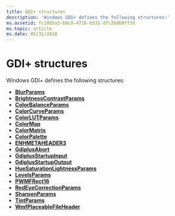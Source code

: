 ```yaml
---
title: GDI+ structures
description: 'Windows GDI+ defines the following structures:'
ms.assetid: fc18b5a3-b9c8-4726-b331-dfc2b8b9ff3d
ms.topic: article
ms.date: 05/31/2018
---
```


# GDI+ structures

Windows GDI+ defines the following structures:

-   [**BlurParams**](/windows/desktop/api/Gdipluseffects/ns-gdipluseffects-blurparams)
-   [**BrightnessContrastParams**](/windows/desktop/api/Gdipluseffects/ns-gdipluseffects-brightnesscontrastparams)
-   [**ColorBalanceParams**](/windows/desktop/api/Gdipluseffects/ns-gdipluseffects-colorbalanceparams)
-   [**ColorCurveParams**](/windows/desktop/api/Gdipluseffects/ns-gdipluseffects-colorcurveparams)
-   [**ColorLUTParams**](/windows/desktop/api/Gdipluseffects/ns-gdipluseffects-colorlutparams)
-   [**ColorMap**](/windows/desktop/api/Gdipluscolormatrix/ns-gdipluscolormatrix-colormap)
-   [**ColorMatrix**](/windows/desktop/api/Gdipluscolormatrix/ns-gdipluscolormatrix-colormatrix)
-   [**ColorPalette**](/windows/desktop/api/Gdipluspixelformats/ns-gdipluspixelformats-colorpalette)
-   [**ENHMETAHEADER3**](/windows/desktop/api/Gdiplusmetaheader/ns-gdiplusmetaheader-enhmetaheader3)
-   [**GdiplusAbort**](/windows/desktop/api/GdiplusTypes/ns-gdiplustypes-gdiplusabort)
-   [**GdiplusStartupInput**](/windows/desktop/api/Gdiplusinit/ns-gdiplusinit-gdiplusstartupinput)
-   [**GdiplusStartupOutput**](/windows/desktop/api/Gdiplusinit/ns-gdiplusinit-gdiplusstartupoutput)
-   [**HueSaturationLightnessParams**](/windows/desktop/api/Gdipluseffects/ns-gdipluseffects-huesaturationlightnessparams)
-   [**LevelsParams**](/windows/desktop/api/Gdipluseffects/ns-gdipluseffects-levelsparams)
-   [**PWMFRect16**](/windows/desktop/api/Gdiplusmetaheader/ns-gdiplusmetaheader-pwmfrect16)
-   [**RedEyeCorrectionParams**](/windows/desktop/api/Gdipluseffects/ns-gdipluseffects-redeyecorrectionparams)
-   [**SharpenParams**](/windows/desktop/api/Gdipluseffects/ns-gdipluseffects-sharpenparams)
-   [**TintParams**](/windows/desktop/api/Gdipluseffects/ns-gdipluseffects-tintparams)
-   [**WmfPlaceableFileHeader**](/windows/desktop/api/Gdiplusmetaheader/ns-gdiplusmetaheader-wmfplaceablefileheader)

 

 



